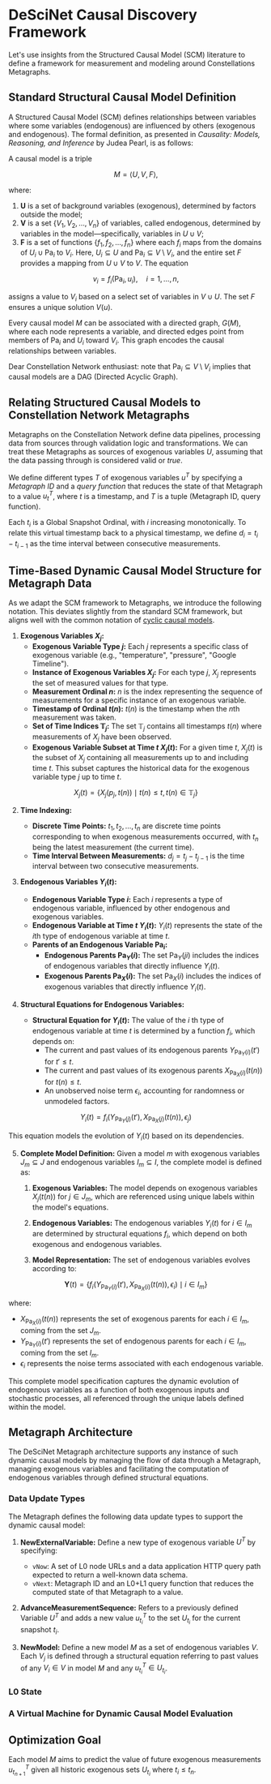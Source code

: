 # DeSciNet Causal Discovery Framework

Let's use insights from the Structured Causal Model (SCM) literature to define a framework for measurement and modeling around Constellations Metagraphs.

## Standard Structural Causal Model Definition

A Structured Causal Model (SCM) defines relationships between variables where some variables (endogenous) are influenced by others (exogenous and endogenous). The formal definition, as presented in *Causality: Models, Reasoning, and Inference* by Judea Pearl, is as follows:

A causal model is a triple

$$ M = \langle U, V, F \rangle, $$

where:

1. **U** is a set of background variables (exogenous), determined by factors outside the model;
2. **V** is a set $\{V_1, V_2, \ldots, V_n\}$ of variables, called endogenous, determined by variables in the model—specifically, variables in $U \cup V$;
3. **F** is a set of functions $\{f_1, f_2, \ldots, f_n\}$ where each $f_i$ maps from the domains of $U_i \cup \text{Pa}_i$ to $V_i$. Here, $U_i \subseteq U$ and $\text{Pa}_i \subseteq V \setminus V_i$, and the entire set $F$ provides a mapping from $U \cup V$ to $V$. The equation

$$ v_i = f_i(\text{Pa}_i, u_i), \quad i = 1, \ldots, n, $$

   assigns a value to $V_i$ based on a select set of variables in $V \cup U$. The set $F$ ensures a unique solution $V(u)$.

Every causal model $M$ can be associated with a directed graph, $G(M)$, where each node represents a variable, and directed edges point from members of $\text{Pa}_i$ and $U_i$ toward $V_i$. This graph encodes the causal relationships between variables.

Dear Constellation Network enthusiast: note that $\text{Pa}_i \subseteq V \setminus V_i$ implies that causal models are a DAG (Directed Acyclic Graph).

## Relating Structured Causal Models to Constellation Network Metagraphs

Metagraphs on the Constellation Network define data pipelines, processing data from sources through validation logic and transformations. We can treat these Metagraphs as sources of exogenous variables $U$, assuming that the data passing through is considered valid or _true_.

We define different types $T$ of exogenous variables $u^T$ by specifying a _Metagraph ID_ and a _query function_ that reduces the state of that Metagraph to a value $u^T_t$, where $t$ is a timestamp, and $T$ is a tuple (Metagraph ID, query function).

Each $t_i$ is a Global Snapshot Ordinal, with $i$ increasing monotonically. To relate this virtual timestamp back to a physical timestamp, we define $d_i = t_i - t_{i-1}$ as the time interval between consecutive measurements.

## Time-Based Dynamic Causal Model Structure for Metagraph Data

As we adapt the SCM framework to Metagraphs, we introduce the following notation. This deviates slightly from the standard SCM framework, but aligns well with the common notation of [cyclic causal models](https://arxiv.org/pdf/1611.06221).

1. **Exogenous Variables $X_j$:**
   - **Exogenous Variable Type $j$:** Each $j$ represents a specific class of exogenous variable (e.g., "temperature", "pressure", "Google Timeline").
   - **Instance of Exogenous Variables $X_j$:** For each type $j$, $X_j$ represents the set of measured values for that type.
   - **Measurement Ordinal $n$:** $n$ is the index representing the sequence of measurements for a specific instance of an exogenous variable.
   - **Timestamp of Ordinal $t(n)$:** $t(n)$ is the timestamp when the $n$th measurement was taken.
   - **Set of Time Indices $\mathbb{T}_j$:** The set $\mathbb{T}_j$ contains all timestamps $t(n)$ where measurements of $X_j$ have been observed.
   - **Exogenous Variable Subset at Time $t$ $X_j(t)$:** For a given time $t$, $X_j(t)$ is the subset of $X_j$ containing all measurements up to and including time $t$. This subset captures the historical data for the exogenous variable type $j$ up to time $t$.

$$ X_j(t) = \{ X_j(p_j, t(n)) \mid t(n) \leq t, t(n) \in \mathbb{T}_j \} $$

2. **Time Indexing:**
   - **Discrete Time Points:** $t_1, t_2, \dots, t_n$ are discrete time points corresponding to when exogenous measurements occurred, with $t_n$ being the latest measurement (the current time).
   - **Time Interval Between Measurements:** $d_j = t_j - t_{j-1}$ is the time interval between two consecutive measurements.

3. **Endogenous Variables $Y_i(t)$:**
   - **Endogenous Variable Type $i$:** Each $i$ represents a type of endogenous variable, influenced by other endogenous and exogenous variables.
   - **Endogenous Variable at Time $t$ $Y_i(t)$:** $Y_i(t)$ represents the state of the $i$th type of endogenous variable at time $t$.
   - **Parents of an Endogenous Variable $\text{Pa}_i$:**
     - **Endogenous Parents $\text{Pa}_Y(i)$:** The set $\text{Pa}_Y(ji)$ includes the indices of endogenous variables that directly influence $Y_i(t)$.
     - **Exogenous Parents $\text{Pa}_X(i)$:** The set $\text{Pa}_X(i)$ includes the indices of exogenous variables that directly influence $Y_i(t)$.

4. **Structural Equations for Endogenous Variables:**
   - **Structural Equation for $Y_i(t)$:** The value of the $i$ th type of endogenous variable at time $t$ is determined by a function $f_i$, which depends on:
     - The current and past values of its endogenous parents $Y_{\text{Pa}_Y(i)}(t')$ for $t' \leq t$.
     - The current and past values of its exogenous parents $X_{\text{Pa}_X(i)}(t(n))$ for $t(n) \leq t$.
     - An unobserved noise term $\epsilon_i$, accounting for randomness or unmodeled factors.

  $$ Y_i(t) = f_i\left(Y_{\text{Pa}_Y(j)}(t'), X_{\text{Pa}_X(j)}(t(n)), \epsilon_j\right) $$

  This equation models the evolution of $Y_i(t)$ based on its dependencies.

5. **Complete Model Definition:**
   Given a model $m$ with exogenous variables $J_m \subseteq J$ and endogenous      variables $I_m \subseteq I$, the complete model is defined as:
   
   1. **Exogenous Variables:** The model depends on exogenous variables $X_j(t(n))$ for $j \in J_m$,  which     are referenced using unique labels within the model's equations.
   
   2. **Endogenous Variables:** The endogenous variables $Y_i(t)$ for $i \in I_m$ are determined by      structural equations $f_i$, which depend on both exogenous and endogenous  variables.
   
   3. **Model Representation:**
      The set of endogenous variables evolves according to:
   
  $$ \mathbf{Y}(t) = \left\{ f_i\left(Y_{\text{Pa}_{Y}(i)}(t'), X_{\text{Pa}_{X}(i)}(t (n)), \epsilon_i\right) \mid i \in I_m \right\} $$

   where:
   - $X_{\text{Pa}_{X}(i)}(t(n))$ represents the set of exogenous parents for each  $i \in I_m$, coming from the set $J_m$.
   - $Y_{\text{Pa}_{Y}(i)}(t')$ represents the set of endogenous parents for each $i \in I_m$, coming from the set $I_m$.
   - $\epsilon_i$ represents the noise terms associated with each endogenous  variable.

   This complete model specification captures the dynamic evolution of endogenous variables as a function of both exogenous inputs and stochastic processes, all referenced through the unique labels defined within the model.

## Metagraph Architecture

The DeSciNet Metagraph architecture supports any instance of such dynamic causal models by managing the flow of data through a Metagraph, managing exogenous variables and facilitating the computation of endogenous variables through defined structural equations.

### Data Update Types

The Metagraph defines the following data update types to support the dynamic causal model:

1. **NewExternalVariable:** Define a new type of exogenous variable $U^T$ by specifying:
   - `vNow`: A set of L0 node URLs and a data application HTTP query path expected to return a well-known data schema.
   - `vNext`: Metagraph ID and an L0+L1 query function that reduces the computed state of that Metagraph to a value.

2. **AdvanceMeasurementSequence:** Refers to a previously defined Variable $U^T$ and adds a new value $u^T_{t_i}$ to the set $U_{t_i}$ for the current snapshot $t_i$.

3. **NewModel:** Define a new model $M$ as a set of endogenous variables $V$. Each $V_j$ is defined through a structural equation referring to past values of any $V_i \in V$ in model $M$ and any $u^T_{t_i} \in U_{t_i}$.

### L0 State

### A Virtual Machine for Dynamic Causal Model Evaluation


## Optimization Goal

Each model $M$ aims to predict the value of future exogenous measurements $u^T_{t_{n+1}}$ given all historic exogenous sets $U_{t_i}$ where $t_i \leq t_n$.
